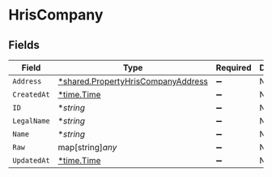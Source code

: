 # HrisCompany


## Fields

| Field                                                                                          | Type                                                                                           | Required                                                                                       | Description                                                                                    |
| ---------------------------------------------------------------------------------------------- | ---------------------------------------------------------------------------------------------- | ---------------------------------------------------------------------------------------------- | ---------------------------------------------------------------------------------------------- |
| `Address`                                                                                      | [*shared.PropertyHrisCompanyAddress](../../../pkg/models/shared/propertyhriscompanyaddress.md) | :heavy_minus_sign:                                                                             | N/A                                                                                            |
| `CreatedAt`                                                                                    | [*time.Time](https://pkg.go.dev/time#Time)                                                     | :heavy_minus_sign:                                                                             | N/A                                                                                            |
| `ID`                                                                                           | **string*                                                                                      | :heavy_minus_sign:                                                                             | N/A                                                                                            |
| `LegalName`                                                                                    | **string*                                                                                      | :heavy_minus_sign:                                                                             | N/A                                                                                            |
| `Name`                                                                                         | **string*                                                                                      | :heavy_minus_sign:                                                                             | N/A                                                                                            |
| `Raw`                                                                                          | map[string]*any*                                                                               | :heavy_minus_sign:                                                                             | N/A                                                                                            |
| `UpdatedAt`                                                                                    | [*time.Time](https://pkg.go.dev/time#Time)                                                     | :heavy_minus_sign:                                                                             | N/A                                                                                            |
